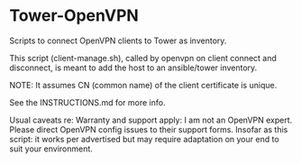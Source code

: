Tower-OpenVPN
=============

Scripts to connect OpenVPN clients to Tower as inventory.

This script (client-manage.sh), called by openvpn on client connect and disconnect, is
meant to add the host to an ansible/tower inventory.

NOTE: It assumes CN (common name) of the client certificate is unique.

See the INSTRUCTIONS.md for more info.

Usual caveats re: Warranty and support apply:  I am not an OpenVPN expert.  Please direct OpenVPN config issues to their support forms.  Insofar as this script: it works per advertised but may require adaptation on your end to suit your environment.